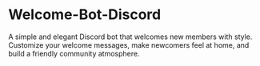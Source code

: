 # Welcome-Bot-Discord
A simple and elegant Discord bot that welcomes new members with style. Customize your welcome messages, make newcomers feel at home, and build a friendly community atmosphere.
